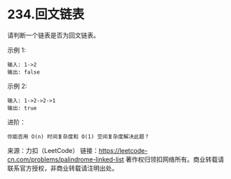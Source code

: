 # 234.回文链表
请判断一个链表是否为回文链表。

示例 1:
```text
输入: 1->2
输出: false
```

示例 2:
```text
输入: 1->2->2->1
输出: true
```

进阶：

    你能否用 O(n) 时间复杂度和 O(1) 空间复杂度解决此题？

来源：力扣（LeetCode）
链接：https://leetcode-cn.com/problems/palindrome-linked-list
著作权归领扣网络所有。商业转载请联系官方授权，非商业转载请注明出处。